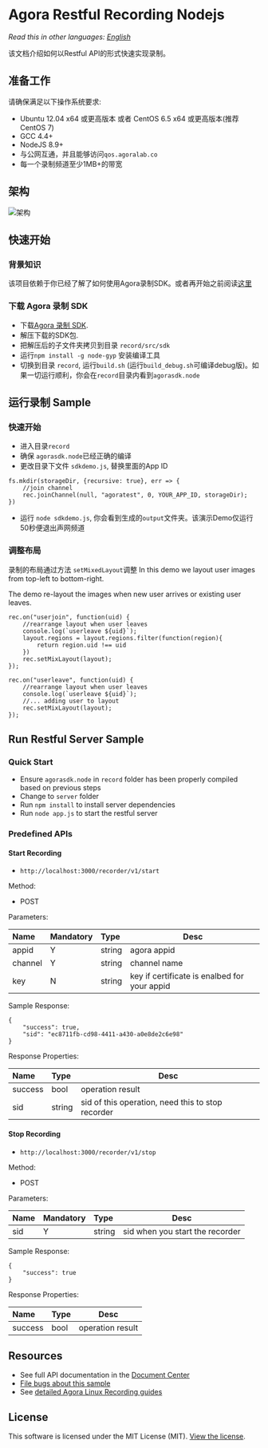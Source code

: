 # Agora Restful Recording Nodejs

*Read this in other languages: [English](README.md)*

该文档介绍如何以Restful API的形式快速实现录制。

## 准备工作
请确保满足以下操作系统要求:
- Ubuntu 12.04 x64 或更高版本 或者 CentOS 6.5 x64 或更高版本(推荐CentOS 7)
- GCC 4.4+
- NodeJS 8.9+
- 与公网互通，并且能够访问`qos.agoralab.co`
- 每一个录制频道至少1MB+的带宽

## 架构
![架构](https://github.com/AgoraIO/Basic-Recording/blob/master/Agora-Restful-Recording-Nodejs/architecture.png)

## 快速开始
### 背景知识
该项目依赖于你已经了解了如何使用Agora录制SDK。或者再开始之前阅读[这里](https://github.com/AgoraIO/Basic-Recording/tree/master/Agora-LinuxServer-Recording) 

### 下载 Agora 录制 SDK

* 下载[Agora 录制 SDK](https://www.agora.io/en/download/).
* 解压下载的SDK包.
* 把解压后的子文件夹拷贝到目录 `record/src/sdk` 
* 运行`npm install -g node-gyp` 安装编译工具
* 切换到目录 `record`, 运行`build.sh` (运行`build_debug.sh`可编译debug版)。如果一切运行顺利，你会在`record`目录内看到`agorasdk.node`


## 运行录制 Sample
### 快速开始
* 进入目录`record` 
* 确保 `agorasdk.node`已经正确的编译
* 更改目录下文件 `sdkdemo.js`, 替换里面的App ID

```
fs.mkdir(storageDir, {recursive: true}, err => {
	//join channel
	rec.joinChannel(null, "agoratest", 0, YOUR_APP_ID, storageDir);
})
```
* 运行 `node sdkdemo.js`, 你会看到生成的`output`文件夹。该演示Demo仅运行50秒便退出声网频道

### 调整布局
录制的布局通过方法 `setMixedLayout`调整
In this demo we layout user images from top-left to bottom-right.

The demo re-layout the images when new user arrives or existing user leaves.

```
rec.on("userjoin", function(uid) {
    //rearrange layout when user leaves
    console.log(`userleave ${uid}`);
    layout.regions = layout.regions.filter(function(region){
        return region.uid !== uid
    })
    rec.setMixLayout(layout);
});
```

```
rec.on("userleave", function(uid) {
    //rearrange layout when user leaves
    console.log(`userleave ${uid}`);
    //... adding user to layout
    rec.setMixLayout(layout);
});
```

## Run Restful Server Sample
### Quick Start
* Ensure `agorasdk.node` in `record` folder has been properly compiled based on previous steps
* Change to `server` folder
* Run `npm install` to install server dependencies
* Run `node app.js` to start the restful server

### Predefined APIs
#### Start Recording

- `http://localhost:3000/recorder/v1/start`
  
Method:

- POST

Parameters:
 

|Name|Mandatory|Type|Desc|
|:----    |:---|:----- |-----   |
|appid |Y  |string |agora appid   |
|channel |Y  |string | channel name    |
|key     |N  |string | key if certificate is enalbed for your appid    |

Sample Response:

```
{
    "success": true,
    "sid": "ec8711fb-cd98-4411-a430-a0e8de2c6e98"
}
```

Response Properties:

|Name|Type|Desc|
|:----|:----- |-----   |
|success  |bool |operation result   |
|sid  |string | sid of this operation, need this to stop recorder|

#### Stop Recording

- `http://localhost:3000/recorder/v1/stop`
  
Method:

- POST

Parameters:
 

|Name|Mandatory|Type|Desc|
|:----    |:---|:----- |-----   |
|sid |Y  |string |sid when you start the recorder   |

Sample Response:

```
{
    "success": true
}
```

Response Properties:

|Name|Type|Desc|
|:----|:----- |-----   |
|success  |bool |operation result   |

## Resources
- See full API documentation in the [Document Center](https://docs.agora.io/en/)
- [File bugs about this sample](https://github.com/AgoraIO/Basic-Recording/issues)
- See [detailed Agora Linux Recording guides](https://docs.agora.io/en/2.3.1/addons/Recording/Quickstart%20Guide/recording_cpp?platform=C%2B%2B)

## License
This software is licensed under the MIT License (MIT). [View the license](LICENSE.md).
